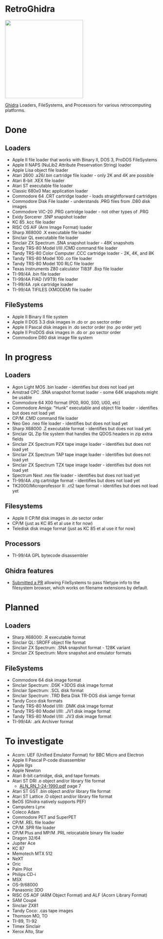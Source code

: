 # RetroGhidra

<img src="https://github.com/user-attachments/assets/4b48b672-e1a0-43c1-b6f1-b45808ab8224" width="256">

[Ghidra](https://github.com/NationalSecurityAgency/ghidra) Loaders, FileSystems, and Processors for various retrocomputing platforms.

# Done
## Loaders
- Apple II file loader that works with Binary II, DOS 3, ProDOS FileSystems
- Apple II NAPS (NuLib2 Attribute Preservation String) loader
- Apple Lisa object file loader
- Atari 2600 .a26/.bin cartridge file loader - only 2K and 4K are possible
- Atari 8-bit .XEX file loader
- Atari ST executable file loader
- Classic 680x0 Mac application loader
- Commodore 64 .CRT cartridge loader - loads straightforward cartridges
- Commodore Disk File loader - understands .PRG files from .D80 disk images
- Commodore VIC-20 .PRG cartridge loader - not other types of .PRG
- Exidy Sorcerer .SNP snapshot loader
- KC 85 .kcc file loader
- RISC OS AIF (Arm Image Format) loader
- Sharp X68000 .X executable file loader
- Sinclair QL executable file loader
- Sinclair ZX Spectrum .SNA snapshot loader - 48K snapshots
- Tandy TRS-80 Model I/III /CMD command file loader
- Tandy TRS-80 Color Computer .CCC cartridge loader - 2K, 4K, and 8K
- Tandy TRS-80 Model 100 .co file loader
- Tandy TRS-80 Model 100 RLC file loader
- Texas Instruments Z80 calculator TI83F .8xp file loader
- TI-99/4A .bin file loader
- TI-99/4A FIAD (V9T9) file loader
- TI-99/4A .rpk cartridge loader
- TI-99/4A TIFILES (XMODEM) file loader

## FileSystems
- Apple II Binary II file system
- Apple II DOS 3.3 disk images in .do or .po sector order
- Apple II Pascal disk images in .do sector order (no .po order yet)
- Apple II ProDOS disk images in .do or .po sector order
- Commodore D80 disk image file system

# In progress
## Loaders
- Agon Light MOS .bin loader - identifies but does not load yet
- Amstrad CPC .SNA snapshot format loader - some 64K snapshots might be usable
- Commodore 64 X00 format (P00, R00, S00, U00, etc)
- Commodore Amiga: "Hunk" executable and object file loader - identifies but does not load yet
- CP/M .CMD command file loader
- Neo Geo .neo file loader - identifies but does not load yet
- Sharp X68000 .Z executable format - identifies but does not load yet
- Sinclair QL Zip file system that handles the QDOS headers in zip extra fields
- Sinclair ZX Spectrum PZX tape image loader - identifies but does not load yet
- Sinclair ZX Spectrum TAP tape image loader - identifies but does not load yet
- Sinclair ZX Spectrum TZX tape image loader - identifies but does not load yet
- Spectrum Next .nex file loader - identifies but does not load yet
- TI-99/4A .ctg cartridge format - identifies but does not load yet
- TK2000/Microprofessor II: .ct2 tape format - identifies but does not load yet

## Filesystems
- Apple II CP/M disk images in .do sector order
- CP/M (just as KC 85 et al use it for now)
- Teledisk disk image format (just as KC 85 et al use it for now)

## Processors
- TI-99/4A GPL bytecode disassembler

## Ghidra features
- [Submitted a PR](https://github.com/NationalSecurityAgency/ghidra/pull/7062) allowing FileSystems to pass filetype info to the filesystem browser, which works on filename extensions by default.

# Planned
## Loaders
- Sharp X68000: .R executable format
- Sinclair QL: SROFF object file format
- Sinclair ZX Spectrum: .SNA snapshot format - 128K variant
- Sinclair ZX Spectrum: More snapshot and emulator formats

## FileSystems
- Commodore 64 disk image format
- Sinclair Spectrum: .DSK +3DOS disk image format
- Sinclair Spectrum: .SCL disk format
- Sinclair Spectrum: .TRD Beta Disk TR-DOS disk iamge format
- Tandy Coco disk formats
- Tandy TRS-80 Model I/III: .DMK disk image format
- Tandy TRS-80 Model I/III: .JV1 disk image format
- Tandy TRS-80 Model I/III: .JV3 disk image format
- TI-99/4A: .ark Archiver format

# To investigate
- Acorn: UEF (Unified Emulator Format) for BBC Micro and Electron
- Apple II Pascal P-code disassembler
- Apple IIgs
- Apple Newton
- Atari 8-bit cartridge, disk, and tape formats
- Atari ST DRI .o object and/or library file format  
  - [ALN_RN_1-24-1990.pdf](https://web.archive.org/web/20140217215356/http://dev-docs.atariforge.org/files/ALN_RN_1-24-1990.pdf) page 7
- Atari ST GST .bin object and/or library file format
- Atari ST Lattice .O object and/or library file format
- BeOS (Ghidra natively supports PEF)
- Camputers Lynx
- Coleco Adam
- Commodore PET and SuperPET
- CP/M .REL file loader
- CP/M .SPR file loader
- CP/M Plus and MP/M .PRL relocatable binary file loader
- Dragon 32/64
- Jupiter Ace
- KC 87
- Memotech MTX 512
- NeXT
- Oric
- Palm Pilot
- Philips CD-i
- MSX
- OS-9/68000
- Panasonic 3DO
- RISC OS AOF (ARM Object Format) and ALF (Acorn Library Format)
- SAM Coupé
- Sinclair ZX81
- Tandy Coco: .cas tape images
- Thomson MO, TO
- TI-89, TI-92
- Timex Sinclair
- Xerox Alto, Star
